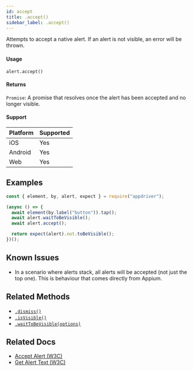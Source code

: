 ```yaml
---
id: accept
title: .accept()
sidebar_label: .accept()
---
```


Attempts to accept a native alert. If an alert is not visible, an error will be thrown.

#### Usage

```text
alert.accept()
```

#### Returns

`Promise`: A promise that resolves once the alert has been accepted and no longer visible.

#### Support

| Platform | Supported |
| -------- | --------- |
| iOS      | Yes       |
| Android  | Yes       |
| Web      | Yes       |

## Examples

```javascript
const { element, by, alert, expect } = require("appdriver");

(async () => {
  await element(by.label("button")).tap();
  await alert.waitToBeVisible();
  await alert.accept();

  return expect(alert).not.toBeVisible();
})();
```

## Known Issues

- In a scenario where alerts stack, all alerts will be accepted (not just the top one). This is behaviour that comes directly from Appium.

## Related Methods

- [`.dismiss()`](./dismiss.md)
- [`.isVisible()`](./isVisible.md)
- [`.waitToBeVisible(options)`](./waitToBeVisible.md)

## Related Docs

- [Accept Alert (W3C)](https://www.w3.org/TR/webdriver/#accept-alert)
- [Get Alert Text (W3C)](https://www.w3.org/TR/webdriver/#get-alert-text)